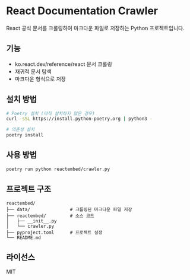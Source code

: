 # React Documentation Crawler

React 공식 문서를 크롤링하여 마크다운 파일로 저장하는 Python 프로젝트입니다.

## 기능

- ko.react.dev/reference/react 문서 크롤링
- 재귀적 문서 탐색
- 마크다운 형식으로 저장

## 설치 방법

```bash
# Poetry 설치 (아직 설치하지 않은 경우)
curl -sSL https://install.python-poetry.org | python3 -

# 의존성 설치
poetry install
```

## 사용 방법

```bash
poetry run python reactembed/crawler.py
```

## 프로젝트 구조

```
reactembed/
├── data/               # 크롤링된 마크다운 파일 저장
├── reactembed/         # 소스 코드
│   ├── __init__.py
│   └── crawler.py
├── pyproject.toml      # 프로젝트 설정
└── README.md
```

## 라이선스

MIT 